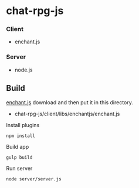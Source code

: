 # chat-rpg-js

### Client

* enchant.js

### Server

* node.js

## Build

[enchant.js](http://enchantjs.com/) download and then put it in this directory.

* chat-rpg-js/client/libs/enchantjs/enchant.js

Install plugins

    npm install

Build app

    gulp build

Run server

    node server/server.js